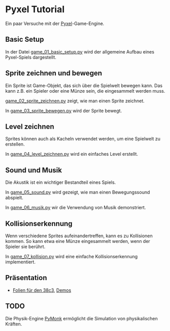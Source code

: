 # Pyxel Tutorial

Ein paar Versuche mit der [Pyxel](https://github.com/kitao/pyxel)-Game-Engine.

## Basic Setup

In der Datei [game_01_basic_setup.py](game_01_basic_setup.py) wird der allgemeine Aufbau eines
Pyxel-Spiels dargestellt.

## Sprite zeichnen und bewegen

Ein Sprite ist Game-Objekt, das sich über die Spielwelt bewegen kann. Das kann z.B. ein Spieler oder eine Münze sein, die eingesammelt werden muss.

[game_02_sprite_zeichnen.py](game_02_sprite_zeichnen.py) zeigt, wie man einen Sprite zeichnet.

In [game_03_sprite_bewegen.py](game_03_sprite_bewegen.py) wird der Sprite bewegt.

## Level zeichnen

Sprites können auch als Kacheln verwendet werden, um eine Spielwelt zu erstellen.

In [game_04_level_zeichnen.py](game_04_level_zeichnen.py) wird ein einfaches Level erstellt.

## Sound und Musik

Die Akustik ist ein wichtiger Bestandteil eines Spiels. 

In [game_05_sound.py](game_05_sound.py) wird gezeigt, wie man einen Bewegungssound abspielt.

In [game_06_musik.py](game_06_musik.py) wir die Verwendung von Musik demonstriert.

## Kollisionserkennung

Wenn verschiedene Sprites aufeinandertreffen, kann es zu Kollisionen kommen. So kann etwa eine Münze eingesammelt werden, wenn der Spieler sie berührt.

In [game_07_kollision.py](game_07_kollision.py) wird eine einfache Kollisionserkennung implementiert.


## Präsentation

- [Folien für den 38c3](https://tbs1-bo.github.io/pyxel_tutorial/38c3/slides.html),
[Demos](https://tbs1-bo.github.io/pyxel_tutorial/38c3/demos.html)

## TODO

Die Physik-Engine [PyMonk](http://www.pymunk.org)
ermöglicht die Simulation von physikalischen Kräften.
